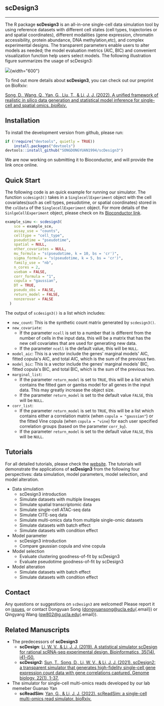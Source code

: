 ## scDesign3

------------------------------------------------------------------------

The R package **scDesign3** is an all-in-one single-cell data simulation tool by using reference datasets with different cell states (cell types, trajectories or and spatial coordinates), different modalities (gene expression, chromatin accessibility, protein abundance, DNA methylation,etc), and complex experimental designs. The transparent parameters enable users to alter models as needed; the model evaluation metrics (AIC, BIC) and convenient visualization function help users select models. The following illustration figure summarizes the usage of scDesign3:

![](docs/scDesign3_illustration.svg){width="600"}

To find out more details about **scDesign3**, you can check out our preprint on BioRxiv:

[Song, D., Wang, Q., Yan, G., Liu, T., & Li, J. J. (2022). A unified framework of realistic in silico data generation and statistical model inference for single-cell and spatial omics. *bioRxiv*.](https://www.biorxiv.org/content/10.1101/2022.09.20.508796v2)

## Installation

To install the development version from github, please run:

``` r
if (!require("devtools", quietly = TRUE))
    install.packages("devtools")
devtools::install_github("SONGDONGYUAN1994/scDesign3")
```

We are now working on submitting it to Bioconductor, and will provide the link once online.

## Quick Start

The following code is an quick example for running our simulator. The function `scdesign3()` takes in a `SinglecellExperiment` object with the cell covariates(such as cell types, pesudotime, or spatial coordinates) stored in the `colData` of the `SinglecellExperiment` object. For more details of the `SinlgeCellExperiment` object, please check on its [Bioconductor link](https://bioconductor.org/packages/release/bioc/html/SingleCellExperiment.html).

``` r
example_simu <- scdesign3(
    sce = example_sce,
    assay_use = "counts",
    celltype = "cell_type",
    pseudotime = "pseudotime",
    spatial = NULL,
    other_covariates = NULL,
    mu_formula = "s(pseudotime, k = 10, bs = 'cr')",
    sigma_formula = "s(pseudotime, k = 5, bs = 'cr')",
    family_use = "nb",
    n_cores = 2,
    usebam = FALSE,
    corr_formula = "1",
    copula = "gaussian",
    DT = TRUE,
    pseudo_obs = FALSE,
    return_model = FALSE,
    nonzerovar = FALSE
  )
```

The output of `scdesign3()` is a list which includes:

-   `new_count`: This is the synthetic count matrix generated by `scdesign3()`.
-   `new_covariate`:
    -   If the parameter `ncell` is set to a number that is different from the number of cells in the input data, this will be a matrix that has the new cell covariates that are used for generating new data.
    -   If the parameter `ncell` is the default value, this will be `NULL`.
-   `model_aic`: This is a vector include the genes' marginal models' AIC, fitted copula's AIC, and total AIC, which is the sum of the previous two.
-   `model_bic`: This is a vector include the genes' marginal models' BIC, fitted copula's BIC, and total BIC, which is the sum of the previous two.
-   `marginal_list`:
    -   If the parameter `return_model` is set to `TRUE`, this will be a list which contains the fitted gam or gamlss model for all genes in the input data. This may greatly increase the object size.
    -   If the parameter `return_model` is set to the default value `FALSE`, this will be `NULL`.
-   `corr_list`:
    -   If the parameter `return_model` is set to `TRUE`, this will be a list which contains either a correlation matrix (when `copula = "gaussian"`) or the fitted Vine copula (when `copula = "vine`) for each user specified correlation groups (based on the parameter `corr_by`).
    -   If the parameter `return_model` is set to the default value `FALSE`, this will be `NULL`.

## Tutorials

For all detailed tutorials, please check the [website](https://songdongyuan1994.github.io/scDesign3/docs/index.html). The tutorials will demonstrate the applications of **scDesign3** from the following four perspectives: data simulation, model parameters, model selection, and model alteration.

-   Data simulation
    -   scDesign3 introduction
    -   Simulate datasets with multiple lineages
    -   Simulate spatial transcriptomic data
    -   Simulate single-cell ATAC-seq data
    -   Simulate CITE-seq data
    -   Simulate multi-omics data from multiple single-omic datasets
    -   Simulate datasets with batch effect
    -   Simulate datasets with condition effect
-   Model parameter
    -   scDesign3 introduction
    -   Compare gaussian copula and vine copula
-   Model selection
    -   Evaluate clustering goodness-of-fit by scDesign3
    -   Evaluate pseudotime goodness-of-fit by scDesign3
-   Model alteration
    -   Simulate datasets with batch effect
    -   Simulate datasets with condition effect

## Contact

Any questions or suggestions on `scDesign3` are welcomed! Please report it on [issues](https://github.com/SONGDONGYUAN1994/scDesign3/issues), or contact Dongyuan Song ([dongyuansong\@ucla.edu](mailto:dongyuansong@ucla.edu){.email}) or Qingyang Wang ([qw802\@g.ucla.edu](mailto:qw802@g.ucla.edu){.email}).

## Related Manuscripts

-   The predecessors of **scDesign3**
    -   **scDesign**: [Li, W. V., & Li, J. J. (2019). A statistical simulator scDesign for rational scRNA-seq experimental design. Bioinformatics, 35(14), i41-i50.](https://academic.oup.com/bioinformatics/article/35/14/i41/5529133)
    -   **scDesign2**: [Sun, T., Song, D., Li, W. V., & Li, J. J. (2021). scDesign2: a transparent simulator that generates high-fidelity single-cell gene expression count data with gene correlations captured. Genome biology, 22(1), 1-37.](https://link.springer.com/article/10.1186/s13059-021-02367-2)
-   The simulator for single-cell multi-omics reads developed by our lab memeber Guanao Yan
    -   **scReadSim**: [Yan, G., & Li, J. J. (2022). scReadSim: a single-cell multi-omics read simulator. bioRxiv.](https://www.biorxiv.org/content/10.1101/2022.05.29.493924v1.abstract)
